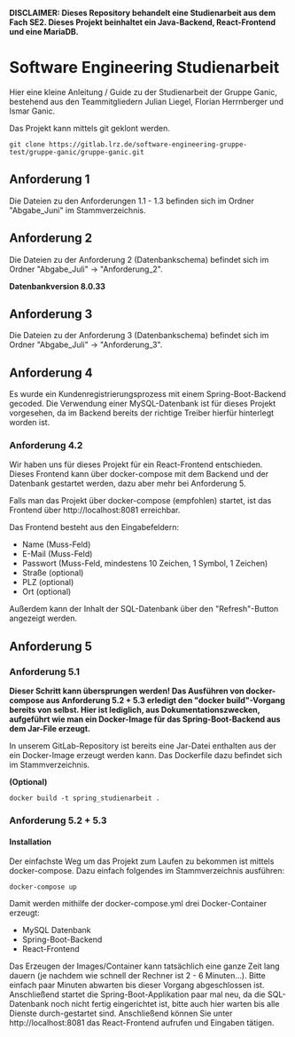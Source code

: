 **DISCLAIMER: Dieses Repository behandelt eine Studienarbeit aus dem Fach SE2. Dieses Projekt beinhaltet ein Java-Backend, React-Frontend und eine MariaDB.**

# Software Engineering Studienarbeit

Hier eine kleine Anleitung / Guide zu der Studienarbeit der Gruppe Ganic, bestehend aus den Teammitgliedern Julian Liegel, Florian Herrnberger und Ismar Ganic.

Das Projekt kann mittels git geklont werden.

`git clone https://gitlab.lrz.de/software-engineering-gruppe-test/gruppe-ganic/gruppe-ganic.git`

## Anforderung 1

Die Dateien zu den Anforderungen 1.1 - 1.3 befinden sich im Ordner "Abgabe_Juni" im Stammverzeichnis.

## Anforderung 2

Die Dateien zu der Anforderung 2 (Datenbankschema) befindet sich im Ordner "Abgabe_Juli" -> "Anforderung_2".

**Datenbankversion 8.0.33**

## Anforderung 3

Die Dateien zu der Anforderung 3 (Datenbankschema) befindet sich im Ordner "Abgabe_Juli" -> "Anforderung_3".

## Anforderung 4

Es wurde ein Kundenregistrierungsprozess mit einem Spring-Boot-Backend gecoded. Die Verwendung einer MySQL-Datenbank ist für dieses Projekt vorgesehen, da im Backend bereits der richtige Treiber hierfür hinterlegt worden ist.

### Anforderung 4.2

Wir haben uns für dieses Projekt für ein React-Frontend entschieden. Dieses Frontend kann über docker-compose mit dem Backend und der Datenbank gestartet werden, dazu aber mehr bei Anforderung 5.

Falls man das Projekt über docker-compose (empfohlen) startet, ist das Frontend über http://localhost:8081 erreichbar.

Das Frontend besteht aus den Eingabefeldern:

- Name (Muss-Feld)
- E-Mail (Muss-Feld)
- Passwort (Muss-Feld, mindestens 10 Zeichen, 1 Symbol, 1 Zeichen)
- Straße (optional)
- PLZ (optional)
- Ort (optional)

Außerdem kann der Inhalt der SQL-Datenbank über den "Refresh"-Button angezeigt werden.

## Anforderung 5

### Anforderung 5.1

**Dieser Schritt kann übersprungen werden! Das Ausführen von docker-compose aus Anforderung 5.2 + 5.3 erledigt den "docker build"-Vorgang bereits von selbst. Hier ist lediglich, aus Dokumentationszwecken, aufgeführt wie man ein Docker-Image für das Spring-Boot-Backend aus dem Jar-File erzeugt.**

In unserem GitLab-Repository ist bereits eine Jar-Datei enthalten aus der ein Docker-Image erzeugt werden kann. Das Dockerfile dazu befindet sich im Stammverzeichnis.

**(Optional)**

`docker build -t spring_studienarbeit .`

### Anforderung 5.2 + 5.3

#### Installation

Der einfachste Weg um das Projekt zum Laufen zu bekommen ist mittels docker-compose. Dazu einfach folgendes im Stammverzeichnis ausführen:

`docker-compose up`

Damit werden mithilfe der docker-compose.yml drei Docker-Container erzeugt:

- MySQL Datenbank
- Spring-Boot-Backend
- React-Frontend

Das Erzeugen der Images/Container kann tatsächlich eine ganze Zeit lang dauern (je nachdem wie schnell der Rechner ist 2 - 6 Minuten...). Bitte einfach paar Minuten abwarten bis dieser Vorgang abgeschlossen ist. Anschließend startet die Spring-Boot-Applikation paar mal neu, da die SQL-Datenbank noch nicht fertig eingerichtet ist, bitte auch hier warten bis alle Dienste durch-gestartet sind. Anschließend können Sie unter http://localhost:8081 das React-Frontend aufrufen und Eingaben tätigen.
